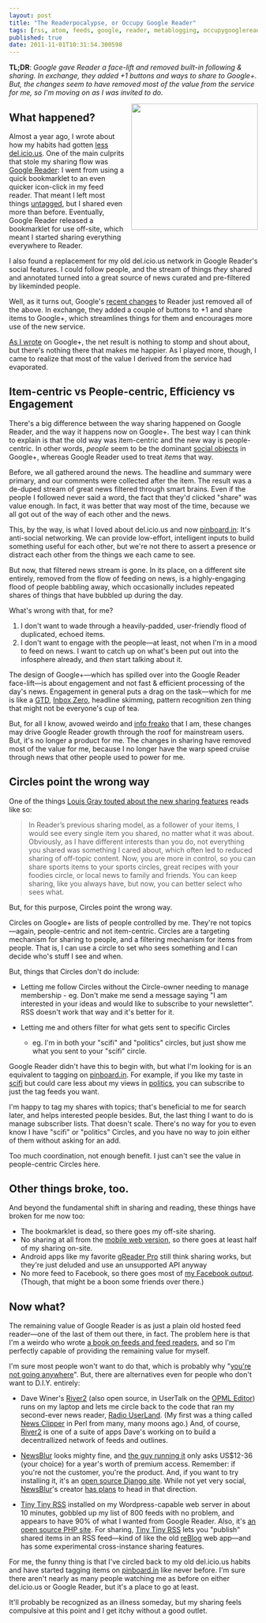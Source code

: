 ```yaml
---
layout: post
title: "The Readerpocalypse, or Occupy Google Reader"
tags: [rss, atom, feeds, google, reader, metablogging, occupygooglereader]
published: true
date: 2011-11-01T10:31:54.300598
---
```


**TL;DR**: <em>Google gave Reader a face-lift and removed built-in
following & sharing. In exchange, they added +1 buttons and ways to
share to Google+. But, the changes seem to have removed most of the
value from the service for me, so I'm moving on as I was invited to
do.</em>

<span style="display: block; float: right; text-decoration: none; border: none; margin: 0 0 1em 1em"><img src="{{ site.baseurl }}/images/2011/11/Newspaper_Feed_256x256.png" style="width: 256px" /></span>

## What happened?

Almost a year ago, I wrote about how my habits had gotten 
[less del.icio.us][]. One of the main culprits that stole my sharing
flow was [Google Reader][]: I went from using a quick bookmarklet to an
even quicker icon-click in my feed reader. That meant I left most
things [untagged][], but I shared even more than before. Eventually,
Google Reader released a bookmarklet for use off-site, which
meant I started sharing everything everywhere to Reader.

[google reader]: http://reader.google.com

I also found a replacement for my old del.icio.us network in Google
Reader's social features. I could follow people, and the stream of
things *they* shared and annotated turned into a great source of
news curated and pre-filtered by likeminded people.

Well, as it turns out, Google's [recent changes][] to Reader just
removed all of the above. In exchange, they added a couple of buttons
to +1 and share items to Google+, which streamlines things for them
and encourages more use of the new service.

[As I wrote][] on Google+, the net result is nothing to stomp and
shout about, but there's nothing there that makes me happier. As I
played more, though, I came to realize that most of the value
I derived from the service had evaporated.

[as i wrote]: https://plus.google.com/114487965928288927815/posts/fgscQet4kxh
[recent changes]: http://googlereader.blogspot.com/2011/10/new-in-reader-fresh-design-and-google.html
[less del.icio.us]: http://decafbad.com/blog/2010/12/18/less-del-icio-us-than-ever-before
[untagged]: http://pinboard.in/u:deusx/untagged/

## Item-centric vs People-centric, Efficiency vs Engagement

There's a big difference between the way sharing happened on Google
Reader, and the way it happens now on Google+. The best way I can
think to explain is that the old way was item-centric and the new way
is people-centric.  In other words, *people* seem to be the dominant
[social objects][] in Google+, whereas Google Reader used to treat
*items* that way.

[social objects]: http://www.slideshare.net/jyri/microblogging-tiny-social-objects-on-the-future-of-participatory-media

Before, we all gathered around the news. The headline and summary were
primary, and our comments were collected after the item. The result
was a de-duped stream of great news filtered through smart brains.
Even if the people I followed never said a word, the fact that they'd
clicked "share" was value enough. In fact, it was better that
way most of the time, because we all got out of the way of each other
and the news.

This, by the way, is what I loved about del.icio.us and now
[pinboard.in][]: It's anti-social networking. We can provide
low-effort, intelligent inputs to build something useful for each
other, but we're not there to assert a presence or distract each other
from the things we each came to see.

[pinboard.in]: http://pinboard.in/u:deusx

But now, that filtered news stream is gone. In its place, on a
different site entirely, removed from the flow of feeding on news, is
a highly-engaging flood of people babbling away, which occasionally
includes repeated shares of things that have bubbled up during the
day.

What's wrong with that, for me?

1. I don't want to wade through a heavily-padded, user-friendly flood
   of duplicated, echoed items.
1. I don't want to engage with the people—at least, not when I'm in a
   mood to feed on news. I want to catch up on what's been put out
   into the infosphere already, and *then* start talking about it.

The design of Google+—which has spilled over into the Google Reader
face-lift—is about engagement and not fast & efficient processing of
the day's news. Engagement in general puts a drag on the task—which
for me is like a [GTD][], [Inbox Zero][], headline skimming, pattern
recognition zen thing that might not be everyone's cup of tea.

But, for all I know, avowed weirdo and [info freako][] that I am,
these changes may drive Google Reader growth through the roof for
mainstream users.  But, it's no longer a product for me. The changes
in sharing have removed most of the value for me, because I no longer
have the warp speed cruise through news that other people used to
power for me.

[gtd]: http://www.davidco.com/about-gtd
[inbox zero]: http://inboxzero.com/
[info freako]: http://decafbad.com/blog/2004/10/11/allgrowedup

## Circles point the wrong way

One of the things [Louis Gray touted about the new sharing
features][touted] reads like so:

<blockquote>In Reader’s previous sharing model, as a follower of your
items, I would see every single item you shared, no matter what it was
about. Obviously, as I have different interests than you do, not
everything you shared was something I cared about, which often led to
reduced sharing of off-topic content. Now, you are more in control, so
you can share sports items to your sports circles, great recipes with
your foodies circle, or local news to family and friends. You can keep
sharing, like you always have, but now, you can better select who sees
what.</blockquote>

[touted]: https://plus.google.com/100535338638690515335/posts/95ZsWiCG3xS

But, for this purpose, Circles point the wrong way.

Circles on Google+ are lists of people controlled by me. They're not
topics—again, people-centric and not item-centric. Circles are a
targeting mechanism for sharing to people, and a filtering mechanism
for items from people.  That is, I can use a circle to set who sees
something and I can decide who's stuff I see and when.

But, things that Circles don't do include:

* Letting me follow Circles without the Circle-owner needing to manage
  membership - eg. Don't make me send a message saying "I am
  interested in your ideas and would like to subscribe to your
  newsletter". RSS doesn't work that way and it's better for it.

* Letting me and others filter for what gets sent to specific Circles
  - eg. I'm in both your "scifi" and "politics" circles, but just show
  me what you sent to your "scifi" circle.

Google Reader didn't have this to begin with, but what I'm looking for
is an equivalent to tagging on [pinboard.in][]. For example, if you
like my taste in [scifi][] but could care less about my views in
[politics][], you can subscribe to just the tag feeds you want.

I'm happy to tag my shares with topics; that's beneficial to me for
search later, and helps interested people besides. But, the last thing
I want to do is manage subscriber lists. That doesn't scale. There's
no way for you to even know I have "scifi" or "politics" Circles, and
you have no way to join either of them without asking for an add. 

Too much coordination, not enough benefit. I just can't see the value
in people-centric Circles here.

[scifi]: http://pinboard.in/u:deusx/t:scifi
[politics]: http://pinboard.in/u:deusx/t:politics

## Other things broke, too.

And beyond the fundamental shift in sharing and reading, these things
have broken for me now too:

* The bookmarklet is dead, so there goes my off-site sharing.
* No sharing at all from the [mobile web version][], so there goes at
  least half of my sharing on-site.
* Android apps like my favorite [gReader Pro][] still think sharing
  works, but they're just deluded and use an unsupported API anyway
* No more feed to Facebook, so there goes most of [my Facebook
  output][]. (Though, that might be a boon some friends over there.)

[greader pro]: https://market.android.com/details?id=com.noinnion.android.greader.readerpro&hl=en
[my facebook output]: http://www.facebook.com/lmorchard

## Now what?

The remaining value of Google Reader is as just a plain old hosted
feed reader—one of the last of them out there, in fact. The problem
here is that I'm a weirdo who wrote [a book on feeds and feed readers][], 
and so I'm perfectly capable of providing the remaining
value for myself.

I'm sure most people won't want to do that, which is probably why
"[you're not going anywhere][]". But, there are alternatives even for
people who don't want to D.I.Y. entirely:

* Dave Winer's [River2][] (also open source, in UserTalk on the [OPML
  Editor][]) runs on my laptop and lets me circle back to the code
  that ran my second-ever news reader, [Radio UserLand][].  (My first
  was a thing called [News Clipper][] in Perl from many, many moons
  ago.) And, of course, [River2][] is one of a suite of apps Dave's
  working on to build a decentrallized network of feeds and outlines.

* [NewsBlur][] looks mighty fine, and [the guy running it][] only asks
  US$12-36 (your choice) for a year's worth of premium access.
  Remember: if you're not the customer, you're the product. And, if
  you want to try installing it, it's an [open source Django
  site][newsblur-github]. While not yet very social, [NewsBlur][]'s
  creator [has plans][] to head in that direction.

* [Tiny Tiny RSS][] installed on my Wordpress-capable web server in
  about 10 minutes, gobbled up my list of 800 feeds with no problem,
  and appears to have 90% of what I wanted from Google Reader. Also,
  it's [an open source PHP site][ttrss-github]. For sharing, [Tiny
  Tiny RSS][] lets you "publish" shared items in an RSS feed—kind of
  like the old [reBlog][] web app—and has some experimental
  cross-instance sharing features.

For me, the funny thing is that I've circled back to my old
del.icio.us habits and have started tagging items on [pinboard.in][]
like never before. I'm sure there aren't nearly as many people
watching me as before on either del.icio.us or Google Reader, but it's
a place to go at least.

It'll probably be recognized as an illness
someday, but my sharing feels compulsive at this point and I get itchy
without a good outlet.

[the guy running it]: http://www.samuelclay.com/ "Samuel Clay, that is"
[reblog]: http://reblog.org/
[has plans]: http://blog.newsblur.com/post/11956240785/a-social-feed-reader
[opml editor]: http://home.opml.org/
[newsblur]: http://newsblur.com
[newsblur-github]: https://github.com/samuelclay/NewsBlur
[ttrss-github]: https://github.com/gothfox/Tiny-Tiny-RSS
[you're not going anywhere]: http://www.readwriteweb.com/archives/alternatives_to_google_reader.php
[a book on feeds and feed readers]: http://www.amazon.com/gp/product/0764597582?ie=UTF8&tag=0xdecafbad01-20&linkCode=as2&camp=1789&c%0D%0Areative=9325&creativeASIN=0764597582
[radio userland]: http://radio.userland.com/
[news clipper]: http://newsclipper.sourceforge.net/
[river2]: http://river2.newsriver.org/
[tiny tiny rss]: http://tt-rss.org/
[mobile web version]: http://google.com/reader/i/
[the nothing]: http://www.youtube.com/watch?v=CrG-lsrXKRM
[no turkey]: http://www.youtube.com/watch?v=9cFHAJ5asMk
[not going anywhere]: http://www.readwriteweb.com/archives/alternatives_to_google_reader.php
[rant]: http://brianshih.com/78073742

<!-- vim: set wrap wm=5 syntax=mkd textwidth=70: -->
